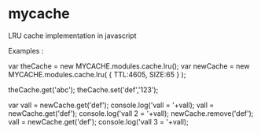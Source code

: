 mycache
=======

LRU cache implementation in javascript

Examples :


var theCache = new MYCACHE.modules.cache.lru();
var newCache = new MYCACHE.modules.cache.lru( { TTL:4605, SIZE:65 } );

theCache.get('abc');
theCache.set('def','123');


var vall = newCache.get('def');
console.log('vall  = '+vall);
vall = newCache.get('def');
console.log('vall  2 = '+vall);
newCache.remove('def');
vall = newCache.get('def');
console.log('vall  3 = '+vall);


